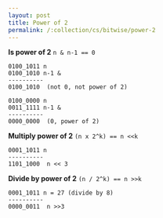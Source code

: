 ```yaml
---
layout: post
title: Power of 2
permalink: /:collection/cs/bitwise/power-2
---
```



**Is power of 2**
`n & n-1 == 0`

```
0100_1011 n
0100_1010 n-1 &
----------
0100_1010  (not 0, not power of 2)
```

```
0100_0000 n
0011_1111 n-1 &
----------
0000_0000  (0, power of 2)
```

**Multiply power of 2**
`(n x 2^k) == n <<k`
```
0001_1011 n
----------
1101_1000  n << 3
```

**Divide by power of 2**
`(n / 2^k) == n >>k`
```
0001_1011 n = 27 (divide by 8)
----------
0000_0011  n >>3
```
